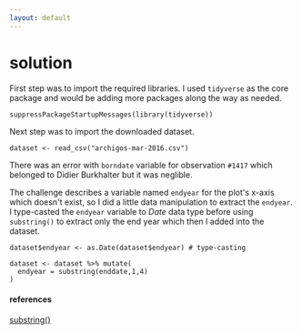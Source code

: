 ```yaml
---
layout: default
---
```


# solution

First step was to import the required libraries. I used ```tidyverse``` as the core package and would be adding more packages along the way as needed.

```
suppressPackageStartupMessages(library(tidyverse))
```

Next step was to import the downloaded dataset.

```
dataset <- read_csv("archigos-mar-2016.csv")
```

There was an error with `borndate` variable for observation `#1417` which belonged to Didier Burkhalter but it was neglible.

The challenge describes a variable named `endyear` for the plot's x-axis which doesn't exist, so I did a little data manipulation to extract the `endyear`. I type-casted the `endyear` variable to _Date_ data type before using `substring()` to extract only the end year which then I added into the dataset.

```
dataset$endyear <- as.Date(dataset$endyear) # type-casting

dataset <- dataset %>% mutate(
  endyear = substring(enddate,1,4)
)
```

#### references

[substring()](http://rfunction.com/archives/1692)
